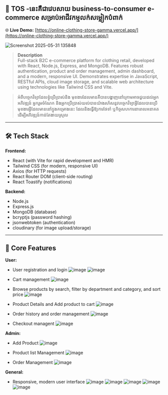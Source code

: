 ## 🛒 TOS -នេះគឺជាវេបសាយ business-to-consumer e-commerce សម្រាប់អាជីវកម្មលក់សម្លៀកបំពាក់
🌐 **Live Demo:** [https://online-clothing-store-gamma.vercel.app/](https://online-clothing-store-gamma.vercel.app/)

![Screenshot 2025-05-31 135848](https://github.com/user-attachments/assets/4a966ea2-67da-4828-bcf5-9154099853ca)

> **Description**  
> Full-stack B2C e-commerce platform for clothing retail, developed with React, Node.js, Express, and MongoDB. Features robust authentication, product and order management, admin dashboard, and a modern, responsive UI. Demonstrates expertise in JavaScript, RESTful APIs, cloud image storage, and scalable web architecture using technologies like Tailwind CSS and Vite.

> អំពីបច្ចេកវិទ្យាដែលខ្ងុំប្រើប្រាស់និង មុខងារដែលមានគឺបានបង្ហាញនៅក្រោមអាចជួយដល់អ្នកអភិវឌ្ឍន៍ អ្នករួមចំណែក និងអ្នកប្រើប្រាស់យល់បានយ៉ាងរហ័សនូវបច្ចេកវិទ្យាអ្វីដែលបានប្រើ មុខងារអ្វីដែលមាននៅក្នុងគម្រោងនេះ ដែលនិងធ្វើឱ្យការថែទាំ ឬកិច្ចសហការនាពេលអនាគតដើម្បីអភិវឌ្ឍន៍កាន់តែងាយស្រួល

---

## 🛠 Tech Stack

**Frontend:**
- React (with Vite for rapid development and HMR)
- Tailwind CSS (for modern, responsive UI)
- Axios (for HTTP requests)
- React Router DOM (client-side routing)
- React Toastify (notifications)

**Backend:**
- Node.js 
- Express.js
- MongoDB (database)
- bcryptjs (password hashing)
- jsonwebtoken (authentication)
- cloudinary (for image upload/storage)

---

## 🚀 Core Features

**User:**
- User registration and login
  ![image](https://github.com/user-attachments/assets/323d2014-0f4b-4dfc-b004-8607625171c9)
  ![image](https://github.com/user-attachments/assets/b55af068-c8cb-4b79-9ea6-8242fded3865)

- Cart management
  ![image](https://github.com/user-attachments/assets/c6169627-7629-44b4-b1db-c717009d8f37)
  
- Browse products by search, filter by department and category, and sort price
  ![image](https://github.com/user-attachments/assets/45d019bd-996c-4005-8c02-6902884aa6d9)

- Product Details and Add product to cart
  ![image](https://github.com/user-attachments/assets/b20023f4-50df-4e7d-b63d-a87d9cf1a26c)

- Order history and order management
  ![image](https://github.com/user-attachments/assets/d8146a1d-b3b0-4987-895f-1c9ecabc209f)

- Checkout managent
  ![image](https://github.com/user-attachments/assets/cfc5d54e-bb9e-4a83-9048-0397f431df94)


**Admin:**
- Add Product
![image](https://github.com/user-attachments/assets/544bf5a3-c1ae-4441-bf10-6e55aef14186)
  
- Product list Management
  ![image](https://github.com/user-attachments/assets/2e6393de-0f8d-4b52-8bde-bdf0c2551442)
  
- Order Management
  ![image](https://github.com/user-attachments/assets/14aad5e3-b6a3-43ec-a3ff-3c18e4869d47)


**General:**
- Responsive, modern user interface
![image](https://github.com/user-attachments/assets/84e40849-7bae-4110-b6d2-d4ad5d1a23cc)
![image](https://github.com/user-attachments/assets/6033e73a-2da2-46bf-ba21-1ed500e81b1e)
![image](https://github.com/user-attachments/assets/f6b15628-490d-4bdd-91fe-2903860d834a)
![image](https://github.com/user-attachments/assets/d3c1329d-41e5-4f92-a00e-0e5cec155c0a)
![image](https://github.com/user-attachments/assets/228e985d-8b85-4c56-8416-db51b1d96eef)





